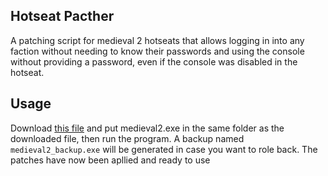 ## Hotseat Pacther
A patching script for medieval 2 hotseats that allows logging in into any faction without needing to know their passwords and using the console without providing a password, even if the console was disabled in the hotseat.

## Usage
Download [this file](https://github.com/Overload2664/hotseat_patch/releases/download/v0.1/hotseat_patch.exe) and put medieval2.exe in the same folder as the downloaded file, then run the program. A backup named `medieval2_backup.exe` will be generated in case you want to role back. The patches have now been apllied and ready to use
